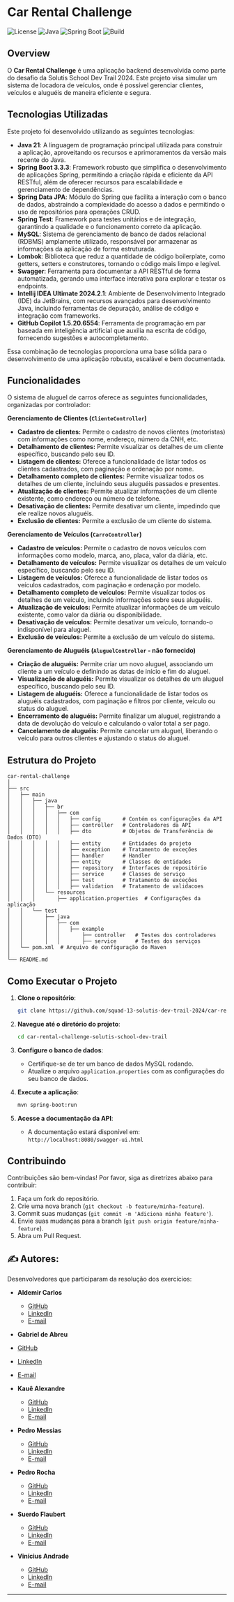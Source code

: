 
# Car Rental Challenge

![License](https://img.shields.io/github/license/squad-13-solutis-dev-trail-2024/car-rental-challenge-solutis-school-dev-trail)
![Java](https://img.shields.io/badge/Java-21-orange)
![Spring Boot](https://img.shields.io/badge/Spring%20Boot-3.3.3-green)
![Build](https://img.shields.io/badge/Build-Passing-brightgreen)

## Overview

O **Car Rental Challenge** é uma aplicação backend desenvolvida como parte do desafio da Solutis School Dev Trail 2024. Este projeto visa simular um sistema de locadora de veículos, onde é possível gerenciar clientes, veículos e aluguéis de maneira eficiente e segura.

## Tecnologias Utilizadas

Este projeto foi desenvolvido utilizando as seguintes tecnologias:

- **Java 21**: A linguagem de programação principal utilizada para construir a aplicação, aproveitando os recursos e aprimoramentos da versão mais recente do Java.
- **Spring Boot 3.3.3**:  Framework robusto que simplifica o desenvolvimento de aplicações Spring, permitindo a criação rápida e eficiente da API RESTful, além de oferecer recursos para escalabilidade e gerenciamento de dependências.
- **Spring Data JPA**:  Módulo do Spring que facilita a interação com o banco de dados, abstraindo a complexidade do acesso a dados e permitindo o uso de repositórios para operações CRUD.
- **Spring Test**:  Framework para testes unitários e de integração, garantindo a qualidade e o funcionamento correto da aplicação.
- **MySQL**: Sistema de gerenciamento de banco de dados relacional (RDBMS) amplamente utilizado, responsável por armazenar as informações da aplicação de forma estruturada.
- **Lombok**: Biblioteca que reduz a quantidade de código boilerplate, como getters, setters e construtores, tornando o código mais limpo e legível.
- **Swagger**: Ferramenta para documentar a API RESTful de forma automatizada, gerando uma interface interativa para explorar e testar os endpoints.
- **Intellij IDEA Ultimate 2024.2.1**: Ambiente de Desenvolvimento Integrado (IDE)  da JetBrains, com recursos avançados para desenvolvimento Java, incluindo ferramentas de depuração, análise de código e integração com frameworks.
- **GitHub Copilot 1.5.20.6554**: Ferramenta de programação em par baseada em inteligência artificial que auxilia na escrita de código, fornecendo sugestões e autocompletamento.

Essa combinação de tecnologias proporciona uma base sólida para o desenvolvimento de uma aplicação robusta, escalável e bem documentada.

## Funcionalidades

O sistema de aluguel de carros oferece as seguintes funcionalidades, organizadas por controlador:


**Gerenciamento de Clientes (`ClienteController`)**

- **Cadastro de clientes:** Permite o cadastro de novos clientes (motoristas) com informações como nome, endereço, número da CNH, etc.
- **Detalhamento de clientes:** Permite visualizar os detalhes de um cliente específico, buscando pelo seu ID.
- **Listagem de clientes:** Oferece a funcionalidade de listar todos os clientes cadastrados, com paginação e ordenação por nome.
- **Detalhamento completo de clientes:** Permite visualizar todos os detalhes de um cliente, incluindo seus aluguéis passados e presentes.
- **Atualização de clientes:** Permite atualizar informações de um cliente existente, como endereço ou número de telefone.
- **Desativação de clientes:** Permite desativar um cliente, impedindo que ele realize novos aluguéis.
- **Exclusão de clientes:** Permite a exclusão de um cliente do sistema.


**Gerenciamento de Veículos (`CarroController`)**

- **Cadastro de veículos:** Permite o cadastro de novos veículos com informações como modelo, marca, ano, placa, valor da diária, etc.
- **Detalhamento de veículos:** Permite visualizar os detalhes de um veículo específico, buscando pelo seu ID.
- **Listagem de veículos:** Oferece a funcionalidade de listar todos os veículos cadastrados, com paginação e ordenação por modelo.
- **Detalhamento completo de veículos:** Permite visualizar todos os detalhes de um veículo, incluindo informações sobre seus aluguéis.
- **Atualização de veículos:** Permite atualizar informações de um veículo existente, como valor da diária ou disponibilidade.
- **Desativação de veículos:** Permite desativar um veículo, tornando-o indisponível para aluguel.
- **Exclusão de veículos:** Permite a exclusão de um veículo do sistema.


**Gerenciamento de Aluguéis (`AluguelController` - não fornecido)**

- **Criação de aluguéis:** Permite criar um novo aluguel, associando um cliente a um veículo e definindo as datas de início e fim do aluguel.
- **Visualização de aluguéis:** Permite visualizar os detalhes de um aluguel específico, buscando pelo seu ID.
- **Listagem de aluguéis:** Oferece a funcionalidade de listar todos os aluguéis cadastrados, com paginação e filtros por cliente, veículo ou status do aluguel.
- **Encerramento de aluguéis:** Permite finalizar um aluguel, registrando a data de devolução do veículo e calculando o valor total a ser pago.
- **Cancelamento de aluguéis:** Permite cancelar um aluguel, liberando o veículo para outros clientes e ajustando o status do aluguel.
  
## Estrutura do Projeto

```
car-rental-challenge
│
├── src
│   ├── main
│   │   ├── java
│   │   │   ├── br
│   │   │   │   ├── com
│   │   │   │   │   ├── config       # Contém os configurações da API
│   │   │   │   │   ├── controller   # Controladores da API
│   │   │   │   │   ├── dto          # Objetos de Transferência de Dados (DTO)
│   │   │   │   │   ├── entity       # Entidades do projeto
│   │   │   │   │   ├── exception    # Tratamento de exceções
│   │   │   │   │   ├── handler      # Handler
│   │   │   │   │   ├── entity       # Classes de entidades
│   │   │   │   │   ├── repository   # Interfaces de repositório
│   │   │   │   │   ├── service      # Classes de serviço
│   │   │   │   │   ├── test         # Tratamento de exceções
│   │   │   │   │   ├── validation   # Tratamento de validacoes
│   │   │   └── resources
│   │   │       ├── application.properties  # Configurações da aplicação
│   │   └── test
│   │       ├── java
│   │       │   ├── com
│   │       │   │   ├── example
│   │       │   │       ├── controller   # Testes dos controladores
│   │       │   │       ├── service      # Testes dos serviços
│   └── pom.xml  # Arquivo de configuração do Maven
│
└── README.md
```

## Como Executar o Projeto

1. **Clone o repositório**:
   ```bash
   git clone https://github.com/squad-13-solutis-dev-trail-2024/car-rental-challenge-solutis-school-dev-trail.git
   ```
2. **Navegue até o diretório do projeto**:
   ```bash
   cd car-rental-challenge-solutis-school-dev-trail
   ```
3. **Configure o banco de dados**:
   - Certifique-se de ter um banco de dados MySQL rodando.
   - Atualize o arquivo `application.properties` com as configurações do seu banco de dados.

4. **Execute a aplicação**:
   ```bash
   mvn spring-boot:run
   ```

5. **Acesse a documentação da API**:
   - A documentação estará disponível em: `http://localhost:8080/swagger-ui.html`

## Contribuindo

Contribuições são bem-vindas! Por favor, siga as diretrizes abaixo para contribuir:

1. Faça um fork do repositório.
2. Crie uma nova branch (`git checkout -b feature/minha-feature`).
3. Commit suas mudanças (`git commit -m 'Adiciona minha feature'`).
4. Envie suas mudanças para a branch (`git push origin feature/minha-feature`).
5. Abra um Pull Request.

## ✍️ Autores:

Desenvolvedores que participaram da resolução dos exercícios:

- **Aldemir Carlos**
    - [GitHub](https://github.com/aldemaas)
    - [LinkedIn](https://www.linkedin.com/in/aldemir-carlos/)
    - [E-mail](mailto:aldemirc22@gmail.com)

-  **Gabriel de Abreu**
  - [GitHub](https://github.com/AzvedoGabriel)
  - [LinkedIn](https://www.linkedin.com/in/azevedo-gabriel-ssa/)
  - [E-mail](mailto:contato.gabrielazevedo0@gmail.com)

- **Kauê Alexandre**
    - [GitHub](https://github.com/bugkaue)
    - [LinkedIn](https://www.linkedin.com/in/bugkaue/)
    - [E-mail](mailto:seu-melhor-email@hotmail.com)

- **Pedro Messias**
    - [GitHub](https://github.com/PedroMessiasxD)
    - [LinkedIn](https://www.linkedin.com/in/pedromessiasxd/)
    - [E-mail](mailto:seu-melhor-email@hotmail.com)

- **Pedro Rocha**
    - [GitHub](https://github.com/Pedro-E-S-R)
    - [LinkedIn](https://www.linkedin.com/in/pedro-e-s-r/)
    - [E-mail](mailto:pedroemanoel323@gmail.com)

- **Suerdo Flaubert**
    - [GitHub](https://github.com/Suerdo)
    - [LinkedIn](https://www.linkedin.com/in/suerdo-flaubert-78b3a4194/)
    - [E-mail](mailto:suerdocampos@gmail.com)

- **Vinícius Andrade**
    - [GitHub](https://github.com/viniciusdsandrade)
    - [LinkedIn](https://www.linkedin.com/in/viniciusdsandrade/)
    - [E-mail](mailto:vinicius_andrade2010@hotmail.com)
---
